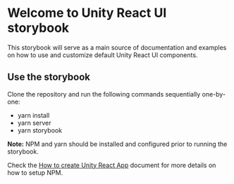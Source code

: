 # Welcome to Unity React UI storybook

This storybook will serve as a main source of documentation and examples on how to use and customize default Unity React UI components.

## Use the storybook

Clone the repository and run the following commands sequentially one-by-one:

* yarn install
* yarn server
* yarn storybook

**Note:** NPM and yarn should be installed and configured prior to running the storybook. <br/>

Check the [How to create Unity React App](https://vegaecm2com.sharepoint.com/:b:/g/productmanagement/EeBI9DOi2sdKpWVQ7NGLDo0BX2KKafEMOHRWjDVkwS10JA?e=z1tXAw) document for more details on how to setup NPM. 